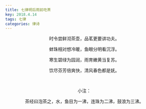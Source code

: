 ```yaml
---
title: 七律明后雨前吃茶
key: 2018.4.14
tags: 七律
categories: 律诗
---
```


<p align="center">时令尝鲜沏茶壶，品茗更要讲功夫。
</p>
<p align="center">蚌珠相对想冷暖，鱼眼分明看沉浮。
</p>
<p align="center">寒生碧绿为园润，雨育嫩黄当复苏。
</p>
<p align="center">饮尽芬芳倍爽快，清风春色都是妩。
</p>
<p align="center"></br>
</p>
<p align="center">小注：
</p>
<p align="center">茶经曰泡茶之，水，鱼目为一沸，连珠为二沸，鼓浪为三沸。
</p>
<p align="center"></br>
</p>
